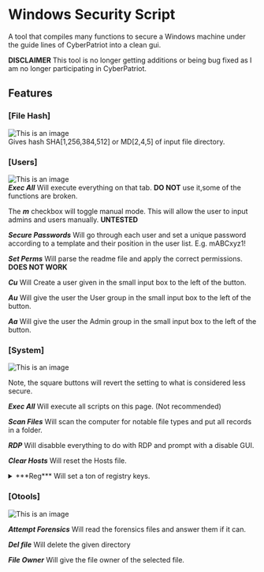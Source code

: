 # Windows Security Script
A tool that compiles many functions to secure a Windows machine under the guide lines of CyberPatriot into a clean gui.

**DISCLAIMER** This tool is no longer getting additions or being bug fixed as I am no longer participating in CyberPatriot.

## Features

### [File Hash]
![This is an image](https://cdn.discordapp.com/attachments/956008511861567541/975400984916398130/unknown.png)  
Gives hash SHA[1,256,384,512] or MD[2,4,5] of input file directory.


### [Users]
![This is an image](https://cdn.discordapp.com/attachments/956008511861567541/975401022665142392/unknown.png)  
***Exec All*** Will execute everything on that tab. **DO NOT** use it,some of the functions are broken.

The ***m*** checkbox will toggle manual mode. This will allow the user to input admins and users manually. **UNTESTED**

***Secure Passwords*** Will go through each user and set a unique password according to a template and their position in the user list. E.g. mABCxyz1!

***Set Perms*** Will parse the readme file and apply the correct permissions. **DOES NOT WORK**

***Cu*** Will Create a user given in the small input box to the left of the button.

***Au*** Will give the user the User group in the small input box to the left of the button.

***Aa*** Will give the user the Admin group in the small input box to the left of the button.


### [System]
![This is an image](https://cdn.discordapp.com/attachments/956008511861567541/975401060103520256/unknown.png)  

Note, the square buttons will revert the setting to what is considered less secure.

***Exec All*** Will execute all scripts on this page. (Not recommended)

***Scan Files*** Will scan the computer for notable file types and put all records in a folder.

***RDP*** Will disabble everything to do with RDP and prompt with a disable GUI.

***Clear Hosts*** Will reset the Hosts file.

<details>
<summary>***Reg*** Will set a ton of registry keys.</summary>
<br>
RegWrite, REG_DWORD, HKLM\SOFTWARE\Microsoft\Windows\CurrentVersion\Policies\System, EnableLUA, 1 ; Enable UAC  
RegWrite, REG_DWORD, HKLM\SOFTWARE\Policies\Microsoft\Windows\WindowsUpdate\AU, AutoInstallMinorUpdates, 1 ; Install Minor Updates  
RegWrite, REG_DWORD, HKLM\SOFTWARE\Policies\Microsoft\Windows\WindowsUpdate\AU, NoAutoUpdate, 0 ; Disable No Auto Updates  
RegWrite, REG_DWORD, HKLM\SOFTWARE\Policies\Microsoft\Windows\WindowsUpdate\AU, AUOptions, 4 ; Enable Auto Updates  
RegWrite, REG_DWORD, HKLM\SOFTWARE\Microsoft\Windows\CurrentVersion\WindowsUpdate\Auto Update, AUOptions, 4 ; Enable Auto Updates  
RegWrite, REG_DWORD, HKLM\SOFTWARE\Policies\Microsoft\Windows\WindowsUpdate, DisableWindowsUpdateAccess, 0 ; Disable Windows Update Access  
RegWrite, REG_DWORD, HKLM\SOFTWARE\Policies\Microsoft\Windows\WindowsUpdate, ElevateNonAdmins, 0 ; ElevateNonAdmins  
RegWrite, REG_DWORD, HKCU\SOFTWARE\Microsoft\Windows\CurrentVersion\Policies\Explorer, NoWindowsUpdate, 0 ; Enable Windows Update  
RegWrite, REG_DWORD, HKLM\SYSTEM\Internet Communication Management\Internet Communication, DisableWindowsUpdateAccess, 0 ; Enable Windows Update  
RegWrite, REG_DWORD, HKCU\SOFTWARE\Microsoft\Windows\CurrentVersion\Policies\WindowsUpdate, DisableWindowsUpdateAccess, 0; Enable Windows Update  
RegWrite, REG_DWORD, HKLM\SOFTWARE\Microsoft\Windows NT\CurrentVersion\Winlogon, AllocateCDRoms, 1 ; Allocate CD Roms  
RegWrite, REG_DWORD, HKLM\SOFTWARE\Microsoft\Windows NT\CurrentVersion\Winlogon, AllocateFloppies, 1 ; Allocate Floppy Disks  
RegWrite, REG_DWORD, HKLM\SOFTWARE\Microsoft\Windows NT\CurrentVersion\Winlogon, AutoAdminLogon, 0 ; Auto Admin Logon  
RegWrite, REG_DWORD, HKLM\SYSTEM\CurrentControlSet\Control\Session Manager\Memory Management, ClearPageFileAtShutdown, 1 ; Clear Page File At Shutdown  
RegWrite, REG_DWORD, HKLM\SYSTEM\CurrentControlSet\Control\Print\Providers\LanMan Print Services\Servers, AddPrinterDrivers, 1 ; Add Printer Drivers  
RegWrite, REG_DWORD, HKLM\SOFTWARE\Microsoft\Windows NT\CurrentVersion\Image File Execution Options\LSASS.exe, AuditLevel, 00000008 ; Change Audit Level  
RegWrite, REG_DWORD, HKLM\SYSTEM\CurrentControlSet\Control\Lsa, RunAsPPL, 00000001 ; Run as PPL  
RegWrite, REG_DWORD, HKLM\SYSTEM\CurrentControlSet\Control\Lsa, LimitBlankPasswordUse, 1 ; Limit Blank Passwords  
RegWrite, REG_DWORD, HKLM\SYSTEM\CurrentControlSet\Control\Lsa, auditbaseobjects, 1 ; Audit Base Objects  
RegWrite, REG_DWORD, HKLM\SYSTEM\CurrentControlSet\Control\Lsa, fullprivilegeauditing, 1 ; Enable Full Privilege Auditing  
RegWrite, REG_DWORD, HKLM\SYSTEM\CurrentControlSet\Control\Lsa, restrictanonymous, 1 ; Restrict Anonymous  
RegWrite, REG_DWORD, HKLM\SYSTEM\CurrentControlSet\Control\Lsa, restrictanonymoussam, 1 ; Restrict Anonymous SAM  
RegWrite, REG_DWORD, HKLM\SYSTEM\CurrentControlSet\Control\Lsa, disabledomaincreds, 1 ; Disable Domain Credentials  
RegWrite, REG_DWORD, HKLM\SYSTEM\CurrentControlSet\Control\Lsa, everyoneincludesanonymous, 0 ; Everyone Includes Anonymous  
RegWrite, REG_DWORD, HKLM\SYSTEM\CurrentControlSet\Control\Lsa, UseMachineId, 0 ; Use Machine ID  
RegWrite, REG_DWORD, HKLM\SOFTWARE\Microsoft\Windows\CurrentVersion\Policies\System, dontdisplaylastusername, 1 ; Do Not Disable Username On Login  
RegWrite, REG_DWORD, HKLM\SOFTWARE\Microsoft\Windows\CurrentVersion\Policies\System, EnableLUA, 1 ; Enable UAC  
RegWrite, REG_DWORD, HKLM\SOFTWARE\Microsoft\Windows\CurrentVersion\Policies\System, PromptOnSecureDesktop, 1 ; Prompt On Secure Desktop  
RegWrite, REG_DWORD, HKLM\SOFTWARE\Microsoft\Windows\CurrentVersion\Policies\System, EnableInstallerDetection, 1 ; Installer Detection  
RegWrite, REG_DWORD, HKLM\SOFTWARE\Microsoft\Windows\CurrentVersion\Policies\System, undockwithoutlogon, 0 ; Undock Without Logon  
RegWrite, REG_DWORD, HKLM\SOFTWARE\Microsoft\Windows\CurrentVersion\Policies\System, DisableCAD, 0 ; Disable CAD  
RegWrite, REG_DWORD, HKLM\SYSTEM\CurrentControlSet\services\Netlogon\Parameters, MaximumPasswordAge, 30 ; Maximum Password Age To 30  
RegWrite, REG_DWORD, HKLM\SYSTEM\CurrentControlSet\services\Netlogon\Parameters, DisablePasswordChange, 1 ; Disable Password Changing?  
RegWrite, REG_DWORD, HKLM\SYSTEM\CurrentControlSet\services\Netlogon\Parameters, RequireStrongKey, 1 ; Require A Strong Key  
RegWrite, REG_DWORD, HKLM\SYSTEM\CurrentControlSet\services\Netlogon\Parameters, RequireSignOrSeal, 1 ; Require A Sign Or Seal  
RegWrite, REG_DWORD, HKLM\SYSTEM\CurrentControlSet\services\Netlogon\Parameters, SignSecureChannel, 1 ; Sign Secure Channel  
RegWrite, REG_DWORD, HKLM\SYSTEM\CurrentControlSet\services\Netlogon\Parameters, SealSecureChannel, 1 ; Seal Secure Channel  
RegWrite, REG_DWORD, HKLM\SYSTEM\CurrentControlSet\services\LanmanServer\Parameters, autodisconnect, 45 ; Auto Disconnect 45 seconds  
RegWrite, REG_DWORD, HKLM\SYSTEM\CurrentControlSet\services\LanmanServer\Parameters, enablesecuritysignature, 0 ; Enable Security Signature  
RegWrite, REG_DWORD, HKLM\SYSTEM\CurrentControlSet\services\LanmanServer\Parameters, requiresecuritysignature, 0 ; Require Security Signature  
RegWrite, REG_DWORD, HKCU\Software\Microsoft\Windows\CurrentVersion\Explorer\Advanced, ShowSuperHidden, 1 ; Show Super Hidden Files  
RegWrite, REG_DWORD, HKLM\SYSTEM\CurrentControlSet\Control\CrashControl, CrashDumpEnabled, 0 ; Crash Dump Enabled  
RegWrite, REG_DWORD, HKCU\SYSTEM\CurrentControlSet\Services\CDROM, AutoRun, 1 ; Auto Run?  
RegWrite, REG_DWORD, HKCU\Software\Microsoft\Windows\CurrentVersion\Explorer\Advanced, Hidden, 1  
RegWrite, REG_DWORD, HKCU\Software\Microsoft\Windows\CurrentVersion\Internet Settings, WarnonZoneCrossing, 1  
RegWrite, REG_DWORD, HKCU\Software\Microsoft\Internet Explorer\Main\FeatureControl\FEATURE_LOCALMACHINE_LOCKDOWN\Settings, LOCALMACHINE_CD_UNLOCK, 1  
RegWrite, REG_DWORD, HKCU\Software\Microsoft\Internet Explorer\Download, RunInvalidSignatures, 1  
RegWrite, REG_DWORD, HKCU\Software\Microsoft\Internet Explorer\Main, DoNotTrack, 1  
RegWrite, REG_DWORD, HKCU\Software\Microsoft\Windows\CurrentVersion\Internet Settings, WarnOnPostRedirect, 1  
RegWrite, REG_DWORD, HKCU\Software\Microsoft\Windows\CurrentVersion\Internet Settings, WarnonBadCertRecving, 1  
RegWrite, REG_DWORD, HKCU\Software\Microsoft\Windows\CurrentVersion\Internet Settings, DisablePasswordCaching, 1  
RegWrite, REG_DWORD, HKCU\Software\Microsoft\Internet Explorer\PhishingFilter, EnabledV9, 1  
RegWrite, REG_DWORD, HKCU\Software\Microsoft\Internet Explorer\PhishingFilter, EnabledV8, 1  
RegWrite, REG_DWORD, HKLM\SYSTEM\CurrentControlSet\services\LanmanWorkstation\Parameters, EnablePlainTextPassword, 0  
RegWrite, REG_SZ, HKU\.DEFAULT\Control Panel\Accessibility\StickyKeys, Flags, 506  
RegWrite, REG_MULTI_SZ, HKLM\SYSTEM\CurrentControlSet\Control\SecurePipeServers\winreg\AllowedPaths, Machine, ""  
RegWrite, REG_MULTI_SZ, HKLM\SYSTEM\CurrentControlSet\Control\SecurePipeServers\winreg\AllowedExactPaths, Machine, ""  
RegWrite, REG_MULTI_SZ, HKLM\SYSTEM\CurrentControlSet\services\LanmanServer\Parameters, NullSessionPipes, ""  
RegWrite, REG_MULTI_SZ, HKLM\SYSTEM\CurrentControlSet\services\LanmanServer\Parameters, NullSessionShares, ""  
</details>

### [Otools]
![This is an image](https://cdn.discordapp.com/attachments/956008511861567541/975401097189544006/unknown.png)  

***Attempt Forensics*** Will read the forensics files and answer them if it can.

***Del file*** Will delete the given directory

***File Owner*** Will give the file owner of the selected file.


